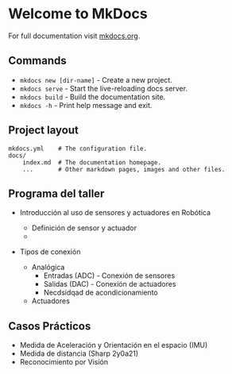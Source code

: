 # Welcome to MkDocs

For full documentation visit [mkdocs.org](https://www.mkdocs.org).

## Commands

* `mkdocs new [dir-name]` - Create a new project.
* `mkdocs serve` - Start the live-reloading docs server.
* `mkdocs build` - Build the documentation site.
* `mkdocs -h` - Print help message and exit.

## Project layout

    mkdocs.yml    # The configuration file.
    docs/
        index.md  # The documentation homepage.
        ...       # Other markdown pages, images and other files.



## Programa del taller

* Introducción al uso de sensores y actuadores en Robótica
  - Definición de sensor y actuador
  - 

* Tipos de conexión 
  - Analógica
    - Entradas (ADC) - Conexión de sensores
    - Salidas (DAC) - Conexión de actuadores
    - Necdsidqad de acondicionamiento
  - Actuadores

## Casos Prácticos

* Medida de Aceleración y Orientación en el espacio (IMU)
* Medida de distancia (Sharp 2y0a21)
* Reconocimiento por Visión
